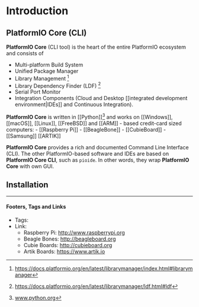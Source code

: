 # Introduction

## PlatformIO Core (CLI)

**PlatformIO Core** (CLI tool) is the heart of the entire PlatformIO ecosystem and consists of

* Multi-platform Build System
* Unified Package Manager
* Library Management [^1]
* Library Dependency Finder (LDF) [^2]
* Serial Port Monitor
* Integration Components (Cloud and Desktop [[integrated development environment|IDEs]] and  Continuous Integration).

**PlatformIO Core** is written in [[Python]][^3] and works on [[Windows]], [[macOS]], [[Linux]], [[FreeBSD]] and [[ARM]] - based credit-card sized
computers:
	- [[Raspberry Pi]]
	- [[BeagleBone]]
	- [[CubieBoard]]
	- [[Samsung]] [[ARTIK]]


**PlatformIO Core** provides a rich and documented Command Line Interface (CLI).
The other PlatformIO-based software and IDEs are based on **PlatformIO Core CLI**,
such as  `pioide`. In other words, they wrap **PlatformIO Core** with own GUI.


## Installation

---
#### Footers, Tags and Links
- Tags:
- Link: 
	- Raspberry Pi: http://www.raspberrypi.org
	- Beagle Bones: http://beagleboard.org
	- Cubie Boards: http://cubieboard.org
	- Artik Boards: https://www.artik.io

[^1]: https://docs.platformio.org/en/latest/librarymanager/index.html#librarymanager
[^2]: https://docs.platformio.org/en/latest/librarymanager/ldf.html#ldf
[^3]: www.python.org
